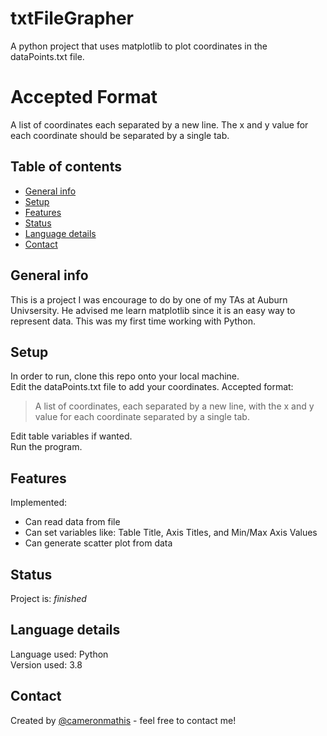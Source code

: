 # txtFileGrapher
A python project that uses matplotlib to plot coordinates in the dataPoints.txt file.

# Accepted Format
A list of coordinates each separated by a new line.
The x and y value for each coordinate should be separated by a single tab.

## Table of contents
* [General info](#general-info)
* [Setup](#setup)
* [Features](#features)
* [Status](#status)
* [Language details](#Language-details)
* [Contact](#contact)

## General info
This is a project I was encourage to do by one of my TAs at Auburn Univsersity. He advised me learn matplotlib since it is an easy way to represent data. This was my first time working with Python.

## Setup
In order to run, clone this repo onto your local machine.</br>
Edit the dataPoints.txt file to add your coordinates. Accepted format: </br>
> A list of coordinates, each separated by a new line, with the x and y value for each coordinate separated by a single tab. </br>

Edit table variables if wanted.</br>
Run the program.</br>

## Features
Implemented:
* Can read data from file
* Can set variables like: Table Title, Axis Titles, and Min/Max Axis Values
* Can generate scatter plot from data

## Status
Project is: _finished_

## Language details
Language used: Python </br>
Version used: 3.8

## Contact
Created by [@cameronmathis](https://github.com/cameronmathis/) - feel free to contact me!
